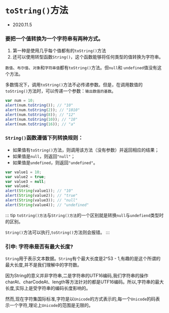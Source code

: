 # `toString()`方法

- 2020.11.5

### **要把一个值转换为一个字符串有两种方式。**

1. 第一种是使用几乎每个值都有的`toString()`方法
2. 还可以使用转型函数`String()`，这个函数能够将任何类型的值转换为字符串。

`数值`、`布尔值`、`对象`和`字符串值`都有`toString()`方法。但`null`和 `undefined`值没有这个方法。

多数情况下，调用`toString()`方法不必传递参数。但是，在调用数值的`toString()`方法时，可以传递一个参数：`输出数值的基数`。

```js
var num = 10; 
alert(num.toString()); // "10" 
alert(num.toString(2)); // "1010" 
alert(num.toString(8)); // "12" 
alert(num.toString(10)); // "10" 
alert(num.toString(16)); // "a" 
```

### **`String()`函数遵循下列转换规则：**

- 如果值有`toString()`方法，则调用该方法（没有参数）并返回相应的结果；
- 如果值是`null`，则返回`"null"`；
- 如果值是`undefined`，则返回`"undefined"`。 

```js
var value1 = 10; 
var value2 = true; 
var value3 = null; 
var value4; 
alert(String(value1)); // "10" 
alert(String(value2)); // "true" 
alert(String(value3)); // "null" 
alert(String(value4)); // "undefined" 
```

::: tip
`toString()方法`与`String()方法`的一个区别就是转换`null`与`undefiend`类型时的区别。

`String()`方法可以执行,`toString()`方法则会报错。
:::

### 引申: 字符串是否有最大长度?

`String`用于表示文本数据。`String`有个最大长度是2^53 - 1,有趣的是这个所谓的最大长度,并不是我们理解中的字符数。

因为String的意义并非字符串,二是字符串的UTF16编码,我们字符串的操作charAt、charCodeAt、length等方法针对的都是UTF16编码。所以,字符串的最大长度,实际上是受字符串的编码长度影响的。

然而,现在字符集国际标准,字符是以`Unicode`的方式表示的,每一个`Unicode`的码表示一个字符,理论上`Unicode`的范围是无限的。

